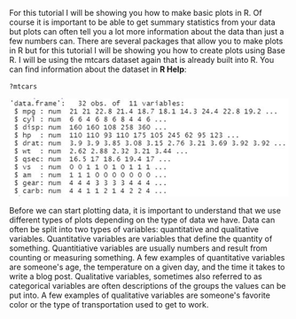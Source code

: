 For this tutorial I will be showing you how to make basic plots in R. Of course it is important to be able to get summary statistics from your data but plots can often tell you a lot more information about the data than just a few numbers can. There are several packages that allow you to make plots in R but for this tutorial I will be showing you how to create plots using Base R. I will be using the mtcars dataset again that is already built into R. You can find information about the dataset in **R Help**:

```
?mtcars
```

![str](/img/str.JPG)

Before we can start plotting data, it is important to understand that we use different types of plots depending on the type of data we have. Data can often be split into two types of variables: quantitative and qualitative variables. Quantitative variables are variables that define the quantity of something. Quantitiative variables are usually numbers and result from counting or measuring something. A few examples of quantitative variables are someone's age, the temperature on a given day, and the time it takes to write a blog post. Qualitative variables, sometimes also referred to as categorical variables are often descriptions of the groups the values can be put into. A few examples of qualitative variables are someone's favorite color or the type of transportation used to get to work.
